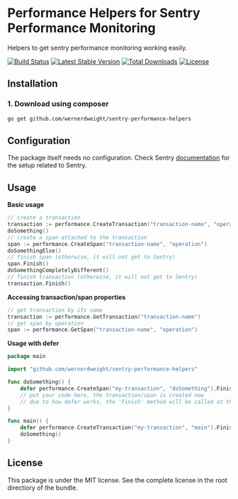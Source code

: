 Performance Helpers for Sentry Performance Monitoring
====================================

Helpers to get sentry performance monitoring working easily.

[![Build Status](https://travis-ci.org/wernerdweight/sentry-performance-helpers.svg?branch=master)](https://travis-ci.org/wernerdweight/sentry-performance-helpers)
[![Latest Stable Version](https://poser.pugx.org/wernerdweight/sentry-performance-helpers/v/stable)](https://packagist.org/packages/wernerdweight/sentry-performance-helpers)
[![Total Downloads](https://poser.pugx.org/wernerdweight/sentry-performance-helpers/downloads)](https://packagist.org/packages/wernerdweight/sentry-performance-helpers)
[![License](https://poser.pugx.org/wernerdweight/sentry-performance-helpers/license)](https://packagist.org/packages/wernerdweight/sentry-performance-helpers)


Installation
------------

### 1. Download using composer

```bash
go get github.com/wernerdweight/sentry-performance-helpers
```

Configuration
------------

The package itself needs no configuration. Check Sentry [documentation](https://docs.sentry.io/platforms/go/performance/) for the setup related to Sentry.

Usage
------------

**Basic usage**

```go
// create a transaction
transaction := performance.CreateTransaction("transaction-name", "operation")
doSomething()
// create a span attached to the transaction
span := performance.CreateSpan("transaction-name", "operation")
doSomethingElse()
// finish span (otherwise, it will not get to Sentry)
span.Finish()
doSomethingCompletelyDifferent()
// finish transaction (otherwise, it will not get to Sentry)
transaction.Finish()
```

**Accessing transaction/span properties**

```go
// get transaction by its name
transaction := performance.GetTransaction("transaction-name")
// get span by operation
span := performance.GetSpan("transaction-name", "operation")
```

**Usage with defer**

```go
package main

import "github.com/wernerdweight/sentry-performance-helpers"

func doSomething() {
    defer performance.CreateSpan("my-transaction", "doSomething").Finish()
    // put your code here, the transaction/span is created now
    // due to how defer works, the 'Finish' method will be called at the end
}

func main() {
    defer performance.CreateTransaction("my-transaction", "main").Finish()
    doSomething()
}
```

License
-------
This package is under the MIT license. See the complete license in the root directiory of the bundle.
